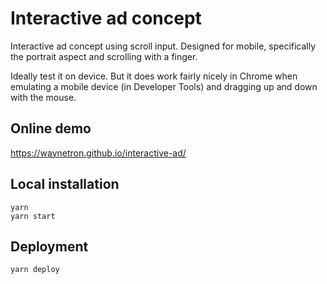 # Interactive ad concept

Interactive ad concept using scroll input.
Designed for mobile, specifically the portrait aspect and scrolling with a finger.

Ideally test it on device. But it does work fairly nicely in Chrome when emulating a mobile device (in Developer Tools) and dragging up and down with the mouse.

## Online demo

https://waynetron.github.io/interactive-ad/


## Local installation

```
yarn
yarn start
```
## Deployment

```
yarn deploy
```
